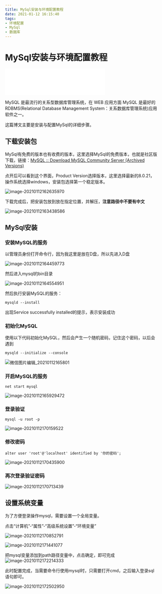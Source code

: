 ```yaml
---
title: MySql安装与环境配置教程
date: 2021-01-12 16:15:40
tags:
- 环境配置
- MySql
- 数据库
---
```


# MySql安装与环境配置教程

<iframe frameborder="no" border="0" marginwidth="0" marginheight="0" width=330 height=86 src="//music.163.com/outchain/player?type=2&id=1368756097&auto=1&height=66"></iframe>

MySQL 是最流行的关系型数据库管理系统，在 WEB 应用方面 MySQL 是最好的 RDBMS(Relational Database Management System：关系数据库管理系统)应用软件之一。

这篇博文主要是安装与配置MySql的详细步骤。

## 下载安装包

MySql有免费的版本也有收费的版本，这里选择MySql的免费版本，也就是社区版下载，链接：[MySQL :: Download MySQL Community Server (Archived Versions)](https://downloads.mysql.com/archives/community/)

点开后可以看到这个界面，Product Version选择版本，这里选择最新的8.0.21，操作系统选择windows，安装包选择第一个稳定版本。

![image-20210112162635970](https://i.loli.net/2021/01/12/m9bgoEMwDNxdK4A.png)

下载完成后，把安装包放到放在指定位置，并解压，**注意路径中不要有中文**

![image-20210112163438586](https://i.loli.net/2021/01/12/3MCTHbEqSKIF4V1.png)

## MySql安装

### 安装MySQL的服务

以管理员身份打开命令行，因为我这里是放在D盘，所以先进入D盘

![image-20210112164459773](https://i.loli.net/2021/01/12/gxiDAUmMQ1uve5P.png)

然后进入mysql的bin目录

![image-20210112164554951](https://i.loli.net/2021/01/12/PfzQ2ywYx8Spc1j.png)

然后执行安装MySQL的服务：

```
mysqld --install
```

出现Service successfully installed的提示，表示安装成功

### 初始化MySQL

使用以下代码初始化MySQL，然后会产生一个随机密码，记住这个密码，以后会遇到

```
mysqld --initialize --console
```

![微信图片编辑_20210112165801](https://i.loli.net/2021/01/12/X6lL1VGJaKWygcD.jpg)

### 开启MySQL的服务

```
net start mysql
```

![image-20210112165929472](https://i.loli.net/2021/01/12/cxd4WsnElwmGB9F.png)

### 登录验证

```
mysql -u root -p
```

![image-20210112170159522](https://i.loli.net/2021/01/12/r4wmMBPFKc5oTbX.png)

### 修改密码

```
alter user 'root'@'localhost' identified by '你的密码';
```

![image-20210112170435900](https://i.loli.net/2021/01/12/coGptdW3NlxXMzu.png)

### 再次登录验证密码

![image-20210112170713439](https://i.loli.net/2021/01/12/jqUc7yrXBzZTH9P.png)

## 设置系统变量

为了方便登录操作mysql，需要设置一个全局变量。

点击“计算机”-“属性”-“高级系统设置”-“环境变量”

![image-20210112170852791](https://i.loli.net/2021/01/12/aW6CLhfxDwsvdXS.png)



![image-20210112171441077](https://i.loli.net/2021/01/12/JHNaqKUwAjzl6eV.png)

把mysql变量添加到path路径变量中，点击确定，即可完成![image-20210112172214333](https://i.loli.net/2021/01/12/yP5jAIBSc4lEKqQ.png)

此时配置完成，当需要命令行使用mysql时，只需要打开cmd，之后输入登录sql语句即可。

![image-20210112172502950](https://i.loli.net/2021/01/12/tycT48kWSxFjNZd.png)